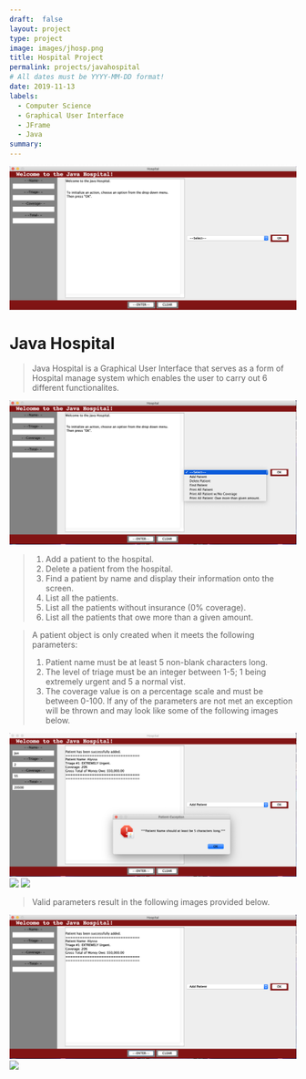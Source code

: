 ```yaml
---
draft:  false
layout: project
type: project
image: images/jhosp.png
title: Hospital Project
permalink: projects/javahospital
# All dates must be YYYY-MM-DD format!
date: 2019-11-13
labels:
  - Computer Science
  - Graphical User Interface
  - JFrame
  - Java
summary:
---
```

 <img class="ui image" src="../images/hospital.png">

# Java Hospital

>Java Hospital is a Graphical User Interface that serves as a form of Hospital manage system which enables the user to carry out 6 different functionalites.

<img class="ui image" src="../images/h1.png">

>  1. Add a patient to the hospital.
>  2. Delete a patient from the hospital.
>  3. Find a patient by name and display their information onto the screen.
>  4. List all the patients.
>  5. List all the patients without insurance (0% coverage).
>  6. List all the patients that owe more than a given amount.

>A patient object is only created when it meets the following parameters:
>  1. Patient name must be at least 5 non-blank characters long.
>  2. The level of triage must be an integer between 1-5; 1 being extremely urgent and 5 a normal vist.
>  3. The coverage value is on a percentage scale and must be between 0-100.
>If any of the parameters are not met an exception will be thrown and may look like some of the following images below.

<div class="ui small rounded images">
  <img class="ui image" src="../images/e1.png">
  <img class="ui image" src="../images/e2.jpg">
  <img class="ui image" src="../images/e3.jpg">
</div>

>Valid parameters result in the following images provided below.
<div class="ui small rounded images">
  <img class="ui image" src="../images/h3.png">
  <img class="ui image" src="../images/h4.jpg">
</div>
